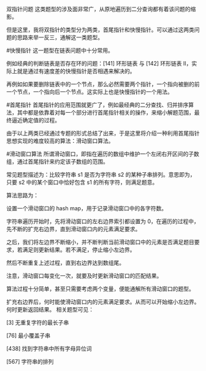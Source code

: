 双指针问题
这类题型的涉及面非常广，从原地遍历到二分查询都有着该问题的缩影。

但是这里，我将双指针的类型分为两类，首尾指针和快慢指针。可以通过这两类问题的思路来举一反三，通解这一类题型。

#快慢指针
这一题型在链表问题中十分常用。

例如经典的判断链表是否存在环的问题：[141] 环形链表 与 [142] 环形链表 II，实际上就是通过有速度差的快慢指针是否相遇来解决的。

再例如如果要删除链表中的一个节点，那么必然需要两个指针，一个指向被删的前一个节点，一个指向后一个节点。这实际上也是快慢指针的一个用法。

#首尾指针
首尾指针的应用范围就更广了，例如最经典的二分查找、归并排序算法，其中都是依靠着对每一个部分进行首尾指针相关的操作，来缩小解题范围，最终逼近确定值的过程。

由于以上两类已经通过专题的形式总结了出来，于是这里将介绍一种利用首尾指针思想实现的难度较高的算法：滑动窗口算法。

#滑动窗口算法
所谓滑动窗口，即指在遍历的数组中维护一个左闭右开区间的子数组，通过首尾指针来约定该子数组的范围。

常见题型描述为：比较字符串 s1 是否为字符串 s2 的某种子串排列。意思即为，只要 s2 中的某个窗口中恰好包含 s1 的所有字符，则满足题意。

算法思路为：

设置一个滑动窗口的 hash map，用于记录滑动窗口中的各字符数。

字符串遍历开始时，先将滑动窗口的左右边界索引都设置为 0，在遍历的过程中，先不断的扩充右边界，直到滑动窗口内的元素满足要求。

之后，我们将左边界不断缩小，并不断判断当前滑动窗口中的元素是否满足题目要求，若满足则更新结果。若不满足，停止缩小左边界。

然后不断重复上述过程，直到右边界达到数组尾。

注意，滑动窗口每变化一次，就要及时更新滑动窗口的匹配结果。

算法过程十分简单，甚至只需要考虑两个变量，便能通解所有滑动窗口的题型。

扩充右边界后，何时能使滑动窗口内的元素满足要求。从而可以开始缩小左边界。
何时更新返回结果。
相关题型可见：

[3] 无重复字符的最长子串

[76] 最小覆盖子串

[438] 找到字符串中所有字母异位词

[567] 字符串的排列